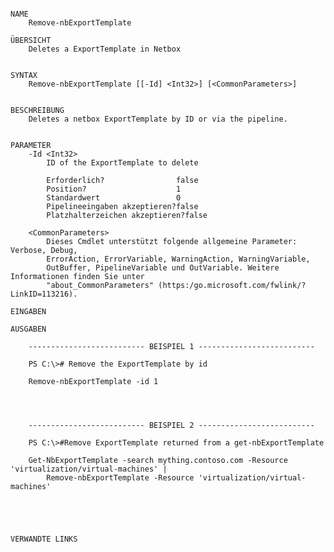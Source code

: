 ﻿```

NAME
    Remove-nbExportTemplate
    
ÜBERSICHT
    Deletes a ExportTemplate in Netbox
    
    
SYNTAX
    Remove-nbExportTemplate [[-Id] <Int32>] [<CommonParameters>]
    
    
BESCHREIBUNG
    Deletes a netbox ExportTemplate by ID or via the pipeline.
    

PARAMETER
    -Id <Int32>
        ID of the ExportTemplate to delete
        
        Erforderlich?                false
        Position?                    1
        Standardwert                 0
        Pipelineeingaben akzeptieren?false
        Platzhalterzeichen akzeptieren?false
        
    <CommonParameters>
        Dieses Cmdlet unterstützt folgende allgemeine Parameter: Verbose, Debug,
        ErrorAction, ErrorVariable, WarningAction, WarningVariable,
        OutBuffer, PipelineVariable und OutVariable. Weitere Informationen finden Sie unter 
        "about_CommonParameters" (https:/go.microsoft.com/fwlink/?LinkID=113216). 
    
EINGABEN
    
AUSGABEN
    
    -------------------------- BEISPIEL 1 --------------------------
    
    PS C:\># Remove the ExportTemplate by id
    
    Remove-nbExportTemplate -id 1
    
    
    
    
    -------------------------- BEISPIEL 2 --------------------------
    
    PS C:\>#Remove ExportTemplate returned from a get-nbExportTemplate
    
    Get-NbExportTemplate -search mything.contoso.com -Resource 'virtualization/virtual-machines' |
        Remove-nbExportTemplate -Resource 'virtualization/virtual-machines'
    
    
    
    
    
VERWANDTE LINKS



```

